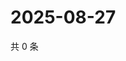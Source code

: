 # 2025-08-27

共 0 条

<!-- BEGIN ZHIHUQUESTIONS -->
<!-- 最后更新时间 Wed Aug 27 2025 06:10:36 GMT+0800 (China Standard Time) -->

<!-- END ZHIHUQUESTIONS -->
